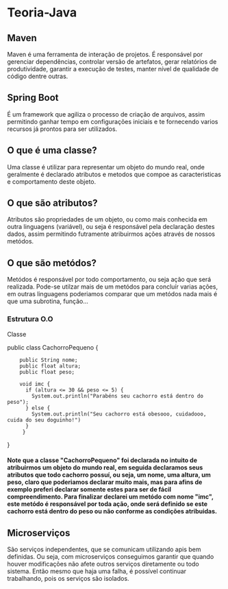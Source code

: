 # Teoria-Java

## Maven

Maven é uma ferramenta de interação de projetos. É responsável por gerenciar dependências, controlar versão de artefatos, gerar relatórios de produtividade, garantir a execução de testes, manter nível de qualidade de código dentre outras.

## Spring Boot

É um framework que agiliza o processo de criação de arquivos, assim permitindo ganhar tempo em configurações iniciais e te fornecendo varios recursos já prontos para ser utilizados. 

## O que é uma classe?

Uma classe é utilizar para representar um objeto do mundo real, onde geralmente é declarado atributos e metodos que compoe as caracteristicas e comportamento deste objeto.

## O que são atributos?

Atributos são propriedades de um objeto, ou como mais conhecida em outra linguagens (variável), ou seja é responsável pela declaração destes dados, assim permitindo futramente atribuirmos ações através de nossos metódos.

## O que são metódos?

Metódos é responsável por todo comportamento, ou seja ação que será realizada. Pode-se utilzar mais de um metódos para concluír varias ações, em outras linguagens poderiamos comparar que um metódos nada mais é que uma subrotina, função...

### Estrutura O.O

  Classe
  
  public class CachorroPequeno {
      
        public String nome;
        public float altura;
        public float peso;
        
        void imc {
          if (altura <= 30 && peso <= 5) {
            System.out.println("Parabéns seu cachorro está dentro do peso");
          } else {
            System.out.println("Seu cachorro está obesooo, cuidadooo, cuida do seu doguinho!")
          }
         }
   }
  
 #### Note que a classe "CachorroPequeno" foi declarada no intuito de atribuirmos um objeto do mundo real, em seguida declaramos seus atributos que todo cachorro possuí, ou seja, um nome, uma altura, um peso, claro que poderiamos declarar muito mais, mas para afins de exemplo preferi declarar somente estes para ser de fácil compreendimento. Para finalizar declarei um metódo com nome "imc", este metódo é responsável por toda ação, onde será definido se este cachorro está dentro do peso ou não conforme as condições atribuidas. 

## Microserviços

São serviços independentes, que se comunicam utilizando apis bem definidas. Ou seja, com microserviços conseguimos garantir que quando houver modificações não afete outros serviços diretamente ou todo sistema. Então mesmo que haja uma falha, é possível continuar trabalhando, pois os serviços são isolados.
